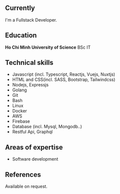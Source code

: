 
## Currently

I'm a Fullstack Developer.

## Education

<!--- `2008-11` -->
__Ho Chi Minh University of Science__ BSc IT

## Technical skills

* Javascript (incl. Typescript, Reactjs, Vuejs, Nuxtjs)
* HTML and CSS(incl. SASS, Bootstrap, Tailwindcss)
* Nodejs, Expressjs
* Golang
* Git
* Bash
* Linux
* Docker
* AWS
* Firebase
* Database (incl. Mysql, Mongodb..)
* Restful Api, Graphql

## Areas of expertise

* Software development

## References

Available on request.

<!-- ### Footer

Last updated: April 2021 -->
